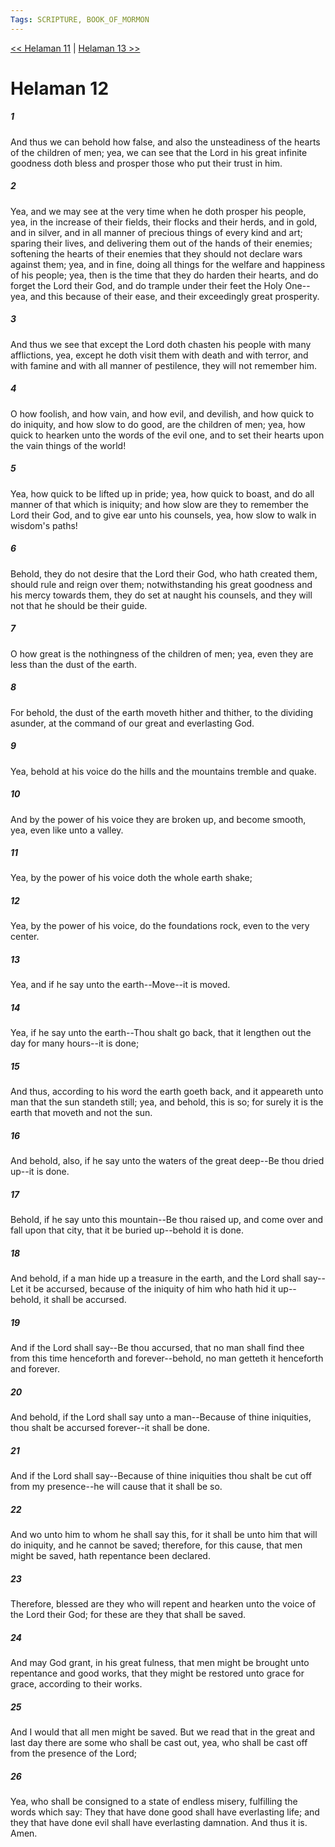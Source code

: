 ```yaml
---
Tags: SCRIPTURE, BOOK_OF_MORMON
---
```


[<< Helaman 11](BOOK_OF_MORMON/10_Helaman/Helaman_11.md) | [Helaman 13 >>](BOOK_OF_MORMON/10_Helaman/Helaman_13.md)

# Helaman 12

##### 1
 And thus we can behold how false, and also the unsteadiness of the hearts of the children of men; yea, we can see that the Lord in his great infinite goodness doth bless and prosper those who put their trust in him.
##### 2
 Yea, and we may see at the very time when he doth prosper his people, yea, in the increase of their fields, their flocks and their herds, and in gold, and in silver, and in all manner of precious things of every kind and art; sparing their lives, and delivering them out of the hands of their enemies; softening the hearts of their enemies that they should not declare wars against them; yea, and in fine, doing all things for the welfare and happiness of his people; yea, then is the time that they do harden their hearts, and do forget the Lord their God, and do trample under their feet the Holy One--yea, and this because of their ease, and their exceedingly great prosperity.
##### 3
 And thus we see that except the Lord doth chasten his people with many afflictions, yea, except he doth visit them with death and with terror, and with famine and with all manner of pestilence, they will not remember him.
##### 4
 O how foolish, and how vain, and how evil, and devilish, and how quick to do iniquity, and how slow to do good, are the children of men; yea, how quick to hearken unto the words of the evil one, and to set their hearts upon the vain things of the world!
##### 5
 Yea, how quick to be lifted up in pride; yea, how quick to boast, and do all manner of that which is iniquity; and how slow are they to remember the Lord their God, and to give ear unto his counsels, yea, how slow to walk in wisdom's paths!
##### 6
 Behold, they do not desire that the Lord their God, who hath created them, should rule and reign over them; notwithstanding his great goodness and his mercy towards them, they do set at naught his counsels, and they will not that he should be their guide.
##### 7
 O how great is the nothingness of the children of men; yea, even they are less than the dust of the earth.
##### 8
 For behold, the dust of the earth moveth hither and thither, to the dividing asunder, at the command of our great and everlasting God.
##### 9
 Yea, behold at his voice do the hills and the mountains tremble and quake.
##### 10
 And by the power of his voice they are broken up, and become smooth, yea, even like unto a valley.
##### 11
 Yea, by the power of his voice doth the whole earth shake;
##### 12
 Yea, by the power of his voice, do the foundations rock, even to the very center.
##### 13
 Yea, and if he say unto the earth--Move--it is moved.
##### 14
 Yea, if he say unto the earth--Thou shalt go back, that it lengthen out the day for many hours--it is done;
##### 15
 And thus, according to his word the earth goeth back, and it appeareth unto man that the sun standeth still; yea, and behold, this is so; for surely it is the earth that moveth and not the sun.
##### 16
 And behold, also, if he say unto the waters of the great deep--Be thou dried up--it is done.
##### 17
 Behold, if he say unto this mountain--Be thou raised up, and come over and fall upon that city, that it be buried up--behold it is done.
##### 18
 And behold, if a man hide up a treasure in the earth, and the Lord shall say--Let it be accursed, because of the iniquity of him who hath hid it up--behold, it shall be accursed.
##### 19
 And if the Lord shall say--Be thou accursed, that no man shall find thee from this time henceforth and forever--behold, no man getteth it henceforth and forever.
##### 20
 And behold, if the Lord shall say unto a man--Because of thine iniquities, thou shalt be accursed forever--it shall be done.
##### 21
 And if the Lord shall say--Because of thine iniquities thou shalt be cut off from my presence--he will cause that it shall be so.
##### 22
 And wo unto him to whom he shall say this, for it shall be unto him that will do iniquity, and he cannot be saved; therefore, for this cause, that men might be saved, hath repentance been declared.
##### 23
 Therefore, blessed are they who will repent and hearken unto the voice of the Lord their God; for these are they that shall be saved.
##### 24
 And may God grant, in his great fulness, that men might be brought unto repentance and good works, that they might be restored unto grace for grace, according to their works.
##### 25
 And I would that all men might be saved. But we read that in the great and last day there are some who shall be cast out, yea, who shall be cast off from the presence of the Lord;
##### 26
 Yea, who shall be consigned to a state of endless misery, fulfilling the words which say: They that have done good shall have everlasting life; and they that have done evil shall have everlasting damnation. And thus it is. Amen.
